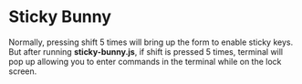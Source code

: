 # Sticky Bunny
Normally, pressing shift 5 times will bring up the form to enable sticky keys. But after running **sticky-bunny.js**, if shift is pressed 5 times, terminal will pop up allowing you to enter commands in the terminal while on the lock screen.

